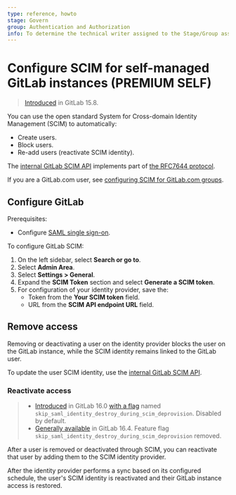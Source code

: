 ```yaml
---
type: reference, howto
stage: Govern
group: Authentication and Authorization
info: To determine the technical writer assigned to the Stage/Group associated with this page, see https://about.gitlab.com/handbook/product/ux/technical-writing/#assignments
---
```


# Configure SCIM for self-managed GitLab instances **(PREMIUM SELF)**

> [Introduced](https://gitlab.com/groups/gitlab-org/-/epics/8902) in GitLab 15.8.

You can use the open standard System for Cross-domain Identity Management (SCIM) to automatically:

- Create users.
- Block users.
- Re-add users (reactivate SCIM identity).

The [internal GitLab SCIM API](../../development/internal_api/index.md#instance-scim-api) implements part of [the RFC7644 protocol](https://www.rfc-editor.org/rfc/rfc7644).

If you are a GitLab.com user, see [configuring SCIM for GitLab.com groups](../../user/group/saml_sso/scim_setup.md).

## Configure GitLab

Prerequisites:

- Configure [SAML single sign-on](../../integration/saml.md).

To configure GitLab SCIM:

1. On the left sidebar, select **Search or go to**.
1. Select **Admin Area**.
1. Select **Settings > General**.
1. Expand the **SCIM Token** section and select **Generate a SCIM token**.
1. For configuration of your identity provider, save the:
    - Token from the **Your SCIM token** field.
    - URL from the **SCIM API endpoint URL** field.

## Remove access

Removing or deactivating a user on the identity provider blocks the user on
the GitLab instance, while the SCIM identity remains linked to the GitLab user.

To update the user SCIM identity, use the
[internal GitLab SCIM API](../../development/internal_api/index.md#update-a-single-scim-provisioned-user-1).

### Reactivate access

> - [Introduced](https://gitlab.com/gitlab-org/gitlab/-/issues/379149) in GitLab 16.0 [with a flag](../feature_flags.md) named `skip_saml_identity_destroy_during_scim_deprovision`. Disabled by default.
> - [Generally available](https://gitlab.com/gitlab-org/gitlab/-/merge_requests/121226) in GitLab 16.4. Feature flag `skip_saml_identity_destroy_during_scim_deprovision` removed.

After a user is removed or deactivated through SCIM, you can reactivate that user by
adding them to the SCIM identity provider.

After the identity provider performs a sync based on its configured schedule,
the user's SCIM identity is reactivated and their GitLab instance access is restored.
